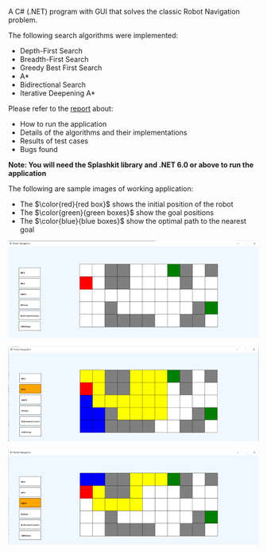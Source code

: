 A C# (.NET) program with GUI that solves the classic Robot Navigation problem.

The following search algorithms were implemented:
+ Depth-First Search
+ Breadth-First Search
+ Greedy Best First Search
+ A*
+ Bidirectional Search
+ Iterative Deepening A*

Please refer to the [report](Report.pdf) about:
+ How to run the application
+ Details of the algorithms and their implementations
+ Results of test cases
+ Bugs found
  
**Note: You will need the Splashkit library and .NET 6.0 or above to run the application**

The following are sample images of working application:

+ The $\color{red}{red box}$ shows the initial position of the robot
+ The $\color{green}{green boxes}$ show the goal positions
+ The $\color{blue}{blue boxes}$ show the optimal path to the nearest goal

![Base State](Sample%20Images/Base%20State.png)

![DFS](Sample%20Images/DFS.png)

![GBFS](Sample%20Images/GBFS.png)

